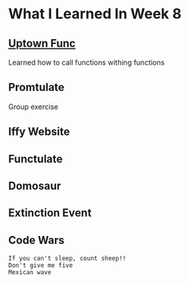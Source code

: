 # What I Learned In Week 8

## [Uptown Func](https://github.com/ignitikus/uptown-func/blob/master/main.js)
Learned how to call functions withing functions

## Promtulate
Group exercise

## Iffy Website

## Functulate

## Domosaur

## Extinction Event


## Code Wars

    If you can't sleep, count sheep!!
    Don't give me five
    Mexican wave

